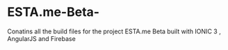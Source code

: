 # ESTA.me-Beta-

Conatins all the build files for the project ESTA.me Beta built with IONIC 3  , AngularJS and Firebase
